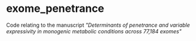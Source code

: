 # exome_penetrance
Code relating to the manuscript *"Determinants of penetrance and variable expressivity in monogenic metabolic conditions across 77,184 exomes"*
